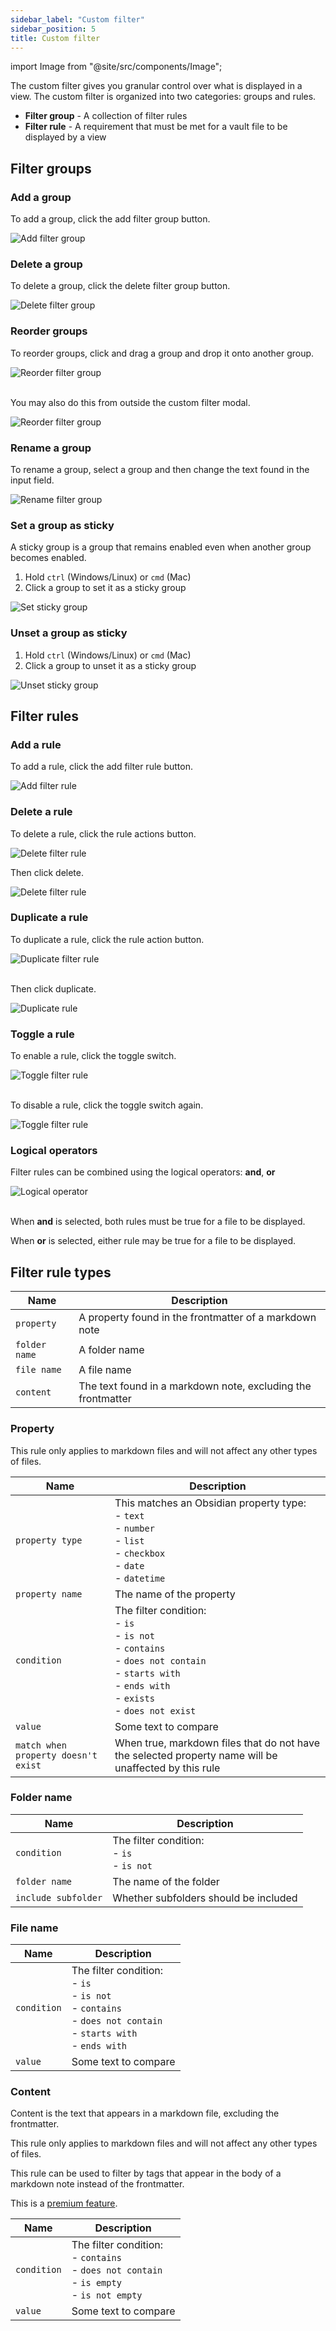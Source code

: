 ```yaml
---
sidebar_label: "Custom filter"
sidebar_position: 5
title: Custom filter
---
```


import Image from "@site/src/components/Image";

The custom filter gives you granular control over what is displayed in a view. The custom filter is organized into two categories: groups and rules.

-   **Filter group** - A collection of filter rules
-   **Filter rule** - A requirement that must be met for a vault file to be displayed by a view

## Filter groups

### Add a group

To add a group, click the add filter group button.

<Image src="filters/img/add-group.png" alt="Add filter group" maxWidth="400px"/>

### Delete a group

To delete a group, click the delete filter group button.

<Image src="filters/img/delete-group.png" alt="Delete filter group" maxWidth="400px"/>

### Reorder groups

To reorder groups, click and drag a group and drop it onto another group.

<Image src="filters/img/reorder-1.png" alt="Reorder filter group" maxWidth="400px"/>

<br/>
<br/>

You may also do this from outside the custom filter modal.

<Image src="filters/img/reorder-2.png" alt="Reorder filter group" maxWidth="300px"/>

### Rename a group

To rename a group, select a group and then change the text found in the input field.

<Image src="filters/img/rename-group.png" alt="Rename filter group" maxWidth="400px"/>

### Set a group as sticky

A sticky group is a group that remains enabled even when another group becomes enabled.

1. Hold `ctrl` (Windows/Linux) or `cmd` (Mac)
2. Click a group to set it as a sticky group

<Image src="filters/img/sticky-1.png" alt="Set sticky group" maxWidth="300px"/>

### Unset a group as sticky

1. Hold `ctrl` (Windows/Linux) or `cmd` (Mac)
2. Click a group to unset it as a sticky group

<Image src="filters/img/sticky-2.png" alt="Unset sticky group" maxWidth="300px"/>

## Filter rules

### Add a rule

To add a rule, click the add filter rule button.

<Image src="filters/img/add-rule.png" alt="Add filter rule" maxWidth="400px"/>

### Delete a rule

To delete a rule, click the rule actions button.

<Image src="filters/img/delete-rule-1.png" alt="Delete filter rule" maxWidth="400px"/>

Then click delete.

<Image src="filters/img/delete-rule-2.png" alt="Delete filter rule" maxWidth="400px"/>

### Duplicate a rule

To duplicate a rule, click the rule action button.

<Image src="filters/img/duplicate-1.png" alt="Duplicate filter rule" maxWidth="400px"/>

<br/>
<br/>

Then click duplicate.

<Image src="filters/img/duplicate-2.png" alt="Duplicate rule" maxWidth="400px"/>

### Toggle a rule

To enable a rule, click the toggle switch.

<Image src="filters/img/toggle-1.png" alt="Toggle filter rule" maxWidth="400px"/>

<br/>
<br/>

To disable a rule, click the toggle switch again.

<Image src="filters/img/toggle-2.png" alt="Toggle filter rule" maxWidth="400px"/>

### Logical operators

Filter rules can be combined using the logical operators: **and**, **or**

<Image src="filters/img/logical-operator.png" alt="Logical operator" maxWidth="400px"/>

<br/>
<br/>

When **and** is selected, both rules must be true for a file to be displayed.

When **or** is selected, either rule may be true for a file to be displayed.

## Filter rule types

| Name          | Description                                                  |
| ------------- | ------------------------------------------------------------ |
| `property`    | A property found in the frontmatter of a markdown note       |
| `folder name` | A folder name                                                |
| `file name`   | A file name                                                  |
| `content`     | The text found in a markdown note, excluding the frontmatter |

### Property

This rule only applies to markdown files and will not affect any other types of files.

| Name                                | Description                                                                                                                                                           |
| ----------------------------------- | --------------------------------------------------------------------------------------------------------------------------------------------------------------------- |
| `property type`                     | This matches an Obsidian property type:<br/>- `text` <br/>- `number`<br/>- `list`<br/>- `checkbox`<br/>- `date`<br/>- `datetime`                                      |
| `property name`                     | The name of the property                                                                                                                                              |
| `condition`                         | The filter condition:<br/>- `is`<br/>- `is not`<br/>- `contains`<br/>- `does not contain`<br/>- `starts with`<br/>- `ends with`<br/>- `exists`<br/>- `does not exist` |
| `value`                             | Some text to compare                                                                                                                                                  |
| `match when property doesn't exist` | When true, markdown files that do not have the selected property name will be unaffected by this rule                                                                 |

### Folder name

| Name                | Description                                     |
| ------------------- | ----------------------------------------------- |
| `condition`         | The filter condition:<br/>- `is`<br/>- `is not` |
| `folder name`       | The name of the folder                          |
| `include subfolder` | Whether subfolders should be included           |

### File name

| Name        | Description                                                                                                                     |
| ----------- | ------------------------------------------------------------------------------------------------------------------------------- |
| `condition` | The filter condition:<br/>- `is`<br/>- `is not`<br/>- `contains`<br/>- `does not contain`<br/>- `starts with`<br/>- `ends with` |
| `value`     | Some text to compare                                                                                                            |

### Content

Content is the text that appears in a markdown file, excluding the frontmatter.

This rule only applies to markdown files and will not affect any other types of files.

This rule can be used to filter by tags that appear in the body of a markdown note instead of the frontmatter.

This is a [premium feature](/docs/premium/).

| Name        | Description                                                                                           |
| ----------- | ----------------------------------------------------------------------------------------------------- |
| `condition` | The filter condition:<br/>- `contains`<br/>- `does not contain`<br/>- `is empty`<br/>- `is not empty` |
| `value`     | Some text to compare                                                                                  |
